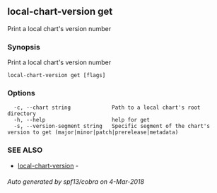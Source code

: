 ## local-chart-version get

Print a local chart's version number

### Synopsis


Print a local chart's version number

```
local-chart-version get [flags]
```

### Options

```
  -c, --chart string             Path to a local chart's root directory
  -h, --help                     help for get
  -s, --version-segment string   Specific segment of the chart's version to get (major|minor|patch|prerelease|metadata)
```

### SEE ALSO
* [local-chart-version](local-chart-version.md)	 - 

###### Auto generated by spf13/cobra on 4-Mar-2018
